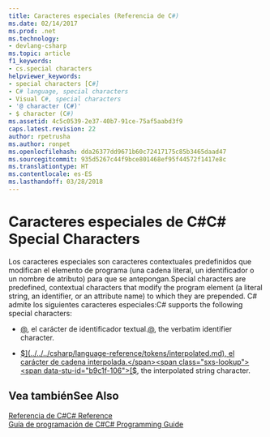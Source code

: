 ```yaml
---
title: Caracteres especiales (Referencia de C#)
ms.date: 02/14/2017
ms.prod: .net
ms.technology:
- devlang-csharp
ms.topic: article
f1_keywords:
- cs.special characters
helpviewer_keywords:
- special characters [C#]
- C# language, special characters
- Visual C#, special characters
- '@ character (C#)'
- $ character (C#)
ms.assetid: 4c5c0539-2e37-40b7-91ce-75af5aabd3f9
caps.latest.revision: 22
author: rpetrusha
ms.author: ronpet
ms.openlocfilehash: dda26377dd9671b60c72417175c85b3465daad47
ms.sourcegitcommit: 935d5267c44f9bce801468ef95f44572f1417e8c
ms.translationtype: HT
ms.contentlocale: es-ES
ms.lasthandoff: 03/28/2018
---
```

# <a name="c-special-characters"></a><span data-ttu-id="b9c1f-102">Caracteres especiales de C#</span><span class="sxs-lookup"><span data-stu-id="b9c1f-102">C# Special Characters</span></span>

<span data-ttu-id="b9c1f-103">Los caracteres especiales son caracteres contextuales predefinidos que modifican el elemento de programa (una cadena literal, un identificador o un nombre de atributo) para que se antepongan.</span><span class="sxs-lookup"><span data-stu-id="b9c1f-103">Special characters are predefined, contextual characters that modify the program element (a literal string, an identifier, or an attribute name) to which they are prepended.</span></span> <span data-ttu-id="b9c1f-104">C# admite los siguientes caracteres especiales:</span><span class="sxs-lookup"><span data-stu-id="b9c1f-104">C# supports the following special characters:</span></span> 

- <span data-ttu-id="b9c1f-105">[@](../../../csharp/language-reference/tokens/verbatim.md), el carácter de identificador textual.</span><span class="sxs-lookup"><span data-stu-id="b9c1f-105">[@](../../../csharp/language-reference/tokens/verbatim.md), the verbatim identifier character.</span></span> 

- <span data-ttu-id="b9c1f-106">[$](../../../csharp/language-reference/tokens/interpolated.md), el carácter de cadena interpolada.</span><span class="sxs-lookup"><span data-stu-id="b9c1f-106">[$](../../../csharp/language-reference/tokens/interpolated.md), the interpolated string character.</span></span>

## <a name="see-also"></a><span data-ttu-id="b9c1f-107">Vea también</span><span class="sxs-lookup"><span data-stu-id="b9c1f-107">See Also</span></span>  
 [<span data-ttu-id="b9c1f-108">Referencia de C#</span><span class="sxs-lookup"><span data-stu-id="b9c1f-108">C# Reference</span></span>](../../../csharp/language-reference/index.md)  
 [<span data-ttu-id="b9c1f-109">Guía de programación de C#</span><span class="sxs-lookup"><span data-stu-id="b9c1f-109">C# Programming Guide</span></span>](../../../csharp/programming-guide/index.md)


